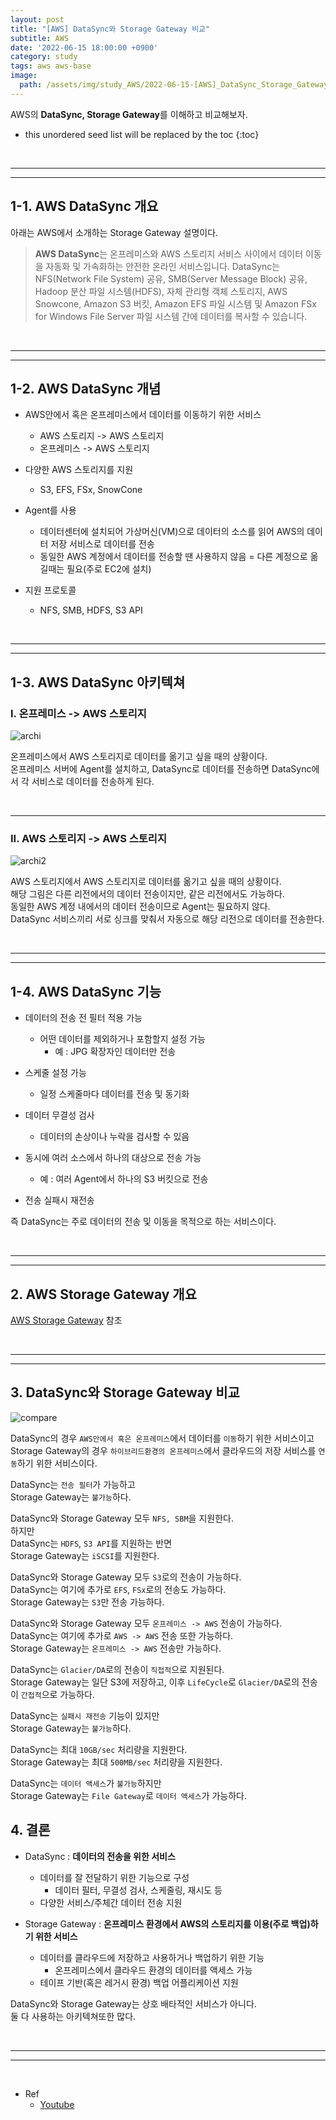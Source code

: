 ```yaml
---
layout: post
title: "[AWS] DataSync와 Storage Gateway 비교"
subtitle: AWS
date: '2022-06-15 18:00:00 +0900'
category: study
tags: aws aws-base
image:
  path: /assets/img/study_AWS/2022-06-15-[AWS]_DataSync_Storage_Gateway_비교/logo.png
---
```


AWS의 **DataSync, Storage Gateway**를 이해하고 비교해보자.

<!--more-->

* this unordered seed list will be replaced by the toc
{:toc}

<br>
<hr/>
<hr/>

## 1-1. AWS DataSync 개요

아래는 AWS에서 소개하는 Storage Gateway 설명이다.

> **AWS DataSync**는 온프레미스와 AWS 스토리지 서비스 사이에서 데이터 이동을 자동화 및 가속화하는 안전한 온라인 서비스입니다. DataSync는 NFS(Network File System) 공유, SMB(Server Message Block) 공유, Hadoop 분산 파일 시스템(HDFS), 자체 관리형 객체 스토리지, AWS Snowcone, Amazon S3 버킷, Amazon EFS 파일 시스템 및 Amazon FSx for Windows File Server 파일 시스템 간에 데이터를 복사할 수 있습니다.

<br>
<hr/>
<hr/>

## 1-2. AWS DataSync 개념

* AWS안에서 혹은 온프레미스에서 데이터를 이동하기 위한 서비스
    + AWS 스토리지 -> AWS 스토리지
    + 온프레미스 -> AWS 스토리지

* 다양한 AWS 스토리지를 지원
    + S3, EFS, FSx, SnowCone

* Agent를 사용
    + 데이터센터에 설치되어 가상머신(VM)으로 데이터의 소스를 읽어 AWS의 데이터 저장 서비스로 데이터를 전송
    + 동일한 AWS 계정에서 데이터를 전송할 땐 사용하지 않음 = 다른 계정으로 옮길때는 필요(주로 EC2에 설치)

* 지원 프로토콜
    + NFS, SMB, HDFS, S3 API


<br>
<hr/>
<hr/>

## 1-3. AWS DataSync 아키텍쳐

### I. 온프레미스 -> AWS 스토리지

![archi](/assets/img/study_AWS/2022-06-15-[AWS]_DataSync_Storage_Gateway_비교/archi.png)

온프레미스에서 AWS 스토리지로 데이터를 옮기고 싶을 때의 상황이다.<br>
온프레미스 서버에 Agent를 설치하고, DataSync로 데이터를 전송하면 DataSync에서 각 서비스로 데이터를 전송하게 된다.

<br>
<hr/>

### II. AWS 스토리지 -> AWS 스토리지

![archi2](/assets/img/study_AWS/2022-06-15-[AWS]_DataSync_Storage_Gateway_비교/archi2.png)

AWS 스토리지에서 AWS 스토리지로 데이터를 옮기고 싶을 때의 상황이다.<br>
해당 그림은 다른 리전에서의 데이터 전송이지만, 같은 리전에서도 가능하다.<br>
동일한 AWS 계정 내에서의 데이터 전송이므로 Agent는 필요하지 않다.<br>
DataSync 서비스끼리 서로 싱크를 맞춰서 자동으로 해당 리전으로 데이터를 전송한다.

<br>
<hr/>
<hr/>

## 1-4. AWS DataSync 기능

* 데이터의 전송 전 필터 적용 가능
    + 어떤 데이터를 제외하거나 포함할지 설정 가능
        - 예 : JPG 확장자인 데이터만 전송

* 스케줄 설정 가능
    + 일정 스케줄마다 데이터를 전송 및 동기화

* 데이터 무결성 검사
    + 데이터의 손상이나 누락을 검사할 수 있음

* 동시에 여러 소스에서 하나의 대상으로 전송 가능
    + 예 : 여러 Agent에서 하나의 S3 버킷으로 전송

* 전송 실패시 재전송

즉 DataSync는 주로 데이터의 전송 및 이동을 목적으로 하는 서비스이다.

<br>
<hr/>
<hr/>

## 2. AWS Storage Gateway 개요

[AWS Storage Gateway](https://heoj10272.github.io/study/AWS_Storage_Gateway_%EC%9D%B4%ED%95%B4.html) 참조

<br>
<hr/>
<hr/>

## 3. DataSync와 Storage Gateway 비교

![compare](/assets/img/study_AWS/2022-06-15-[AWS]_DataSync_Storage_Gateway_비교/compare.png)

DataSync의 경우 `AWS안에서 혹은 온프레미스`에서 데이터를 `이동`하기 위한 서비스이고<br>
Storage Gateway의 경우 `하이브리드환경의 온프레미스`에서 클라우드의 저장 서비스를 `연동`하기 위한 서비스이다.

DataSync는 `전송 필터`가 가능하고<br>
Storage Gateway는 `불가능`하다.

DataSync와 Storage Gateway 모두 `NFS, SBM`을 지원한다.<br>
하지만<br>
DataSync는 `HDFS`, `S3 API`를 지원하는 반면<br>
Storage Gateway는 `iSCSI`를 지원한다.

DataSync와 Storage Gateway 모두 `S3`로의 전송이 가능하다.<br>
DataSync는 여기에 추가로 `EFS`, `FSx`로의 전송도 가능하다.<br>
Storage Gateway는 `S3`만 전송 가능하다.

DataSync와 Storage Gateway 모두 `온프레미스 -> AWS` 전송이 가능하다.<br>
DataSync는 여기에 추가로 `AWS -> AWS` 전송 또한 가능하다.<br>
Storage Gateway는 `온프레미스 -> AWS` 전송만 가능하다.

DataSync는 `Glacier/DA`로의 전송이 `직접적`으로 지원된다.<br>
Storage Gateway는 일단 S3에 저장하고, 이후 `LifeCycle`로 `Glacier/DA`로의 전송이 `간접적`으로 가능하다.

DataSync는 `실패시 재전송` 기능이 있지만<br>
Storage Gateway는 `불가능`하다.

DataSync는 최대 `10GB/sec` 처리량을 지원한다.<br>
Storage Gateway는 최대 `500MB/sec` 처리량을 지원한다.

DataSync는 `데이터 액세스`가 `불가능`하지만<br>
Storage Gateway는 `File Gateway`로 `데이터 액세스`가 가능하다.

## 4. 결론

* DataSync : **데이터의 전송을 위한 서비스**
    + 데이터를 잘 전달하기 위한 기능으로 구성
        - 데이터 필터, 무결성 검사, 스케줄링, 재시도 등
    + 다양한 서비스/주체간 데이터 전송 지원

* Storage Gateway : **온프레미스 환경에서 AWS의 스토리지를 이용(주로 백업)하기 위한 서비스**
    + 데이터를 클라우드에 저장하고 사용하거나 백업하기 위한 기능
        - 온프레미스에서 클라우드 환경의 데이터를 액세스 가능
    + 테이프 기반(혹은 레거시 환경) 백업 어플리케이션 지원

DataSync와 Storage Gateway는 상호 배타적인 서비스가 아니다.<br>
둘 다 사용하는 아키텍쳐또한 많다.

<br>
<hr/>
<hr/>
<br>

* Ref
  - [Youtube](https://youtu.be/gjlRurFnYeg)


